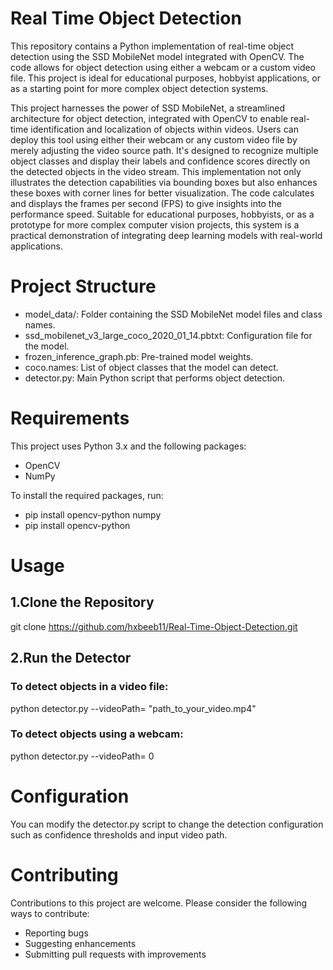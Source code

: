 # Real Time Object Detection
This repository contains a Python implementation of real-time object detection using the SSD MobileNet model integrated with OpenCV. The code allows for object detection using either a webcam or a custom video file. This project is ideal for educational purposes, hobbyist applications, or as a starting point for more complex object detection systems.

This project harnesses the power of SSD MobileNet, a streamlined architecture for object detection, integrated with OpenCV to enable real-time identification and localization of objects within videos. Users can deploy this tool using either their webcam or any custom video file by merely adjusting the video source path. It's designed to recognize multiple object classes and display their labels and confidence scores directly on the detected objects in the video stream. This implementation not only illustrates the detection capabilities via bounding boxes but also enhances these boxes with corner lines for better visualization. The code calculates and displays the frames per second (FPS) to give insights into the performance speed. Suitable for educational purposes, hobbyists, or as a prototype for more complex computer vision projects, this system is a practical demonstration of integrating deep learning models with real-world applications.

# Project Structure
 - model_data/: Folder containing the SSD MobileNet model files and class names.
 - ssd_mobilenet_v3_large_coco_2020_01_14.pbtxt: Configuration file for the model.
 - frozen_inference_graph.pb: Pre-trained model weights.
 - coco.names: List of object classes that the model can detect.
 - detector.py: Main Python script that performs object detection.
# Requirements
This project uses Python 3.x and the following packages:
 - OpenCV
 - NumPy

To install the required packages, run:

 - pip install opencv-python numpy
 - pip install opencv-python


# Usage
## 1.Clone the Repository
git clone https://github.com/hxbeeb11/Real-Time-Object-Detection.git

## 2.Run the Detector
### To detect objects in a video file:

python detector.py --videoPath= "path_to_your_video.mp4"

### To detect objects using a webcam:
python detector.py --videoPath= 0
# Configuration
You can modify the detector.py script to change the detection configuration such as confidence thresholds and input video path.

# Contributing
Contributions to this project are welcome. Please consider the following ways to contribute:
 - Reporting bugs
 - Suggesting enhancements
 - Submitting pull requests with improvements
